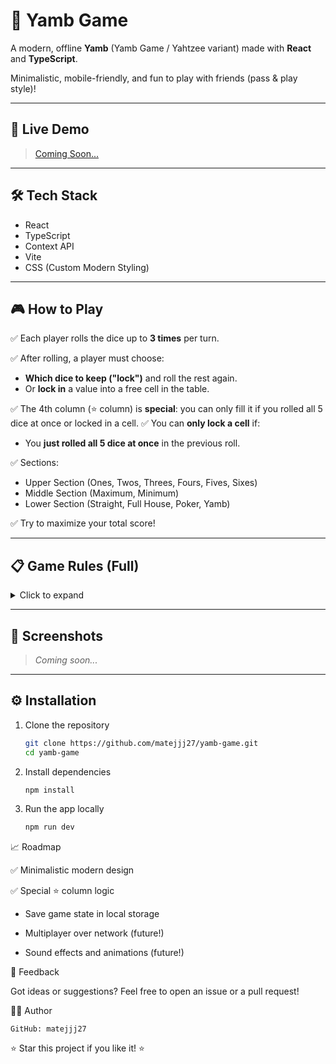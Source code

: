 # 🎲 Yamb Game

A modern, offline **Yamb** (Yamb Game / Yahtzee variant) made with **React** and **TypeScript**.

Minimalistic, mobile-friendly, and fun to play with friends (pass & play style)!

---

## 🚀 Live Demo

> [Coming Soon...](#)

---

## 🛠 Tech Stack

- React
- TypeScript
- Context API
- Vite
- CSS (Custom Modern Styling)

---

## 🎮 How to Play

✅ Each player rolls the dice up to **3 times** per turn.

✅ After rolling, a player must choose:
- **Which dice to keep ("lock")** and roll the rest again.
- Or **lock in** a value into a free cell in the table.

✅ The 4th column (⭐ column) is **special**: you can only fill it if you rolled all 5 dice at once or locked in a cell.
✅ You can **only lock a cell** if:
- You **just rolled all 5 dice at once** in the previous roll.

✅ Sections:
- Upper Section (Ones, Twos, Threes, Fours, Fives, Sixes)
- Middle Section (Maximum, Minimum)
- Lower Section (Straight, Full House, Poker, Yamb)

✅ Try to maximize your total score!

---

## 📋 Game Rules (Full)

<details>
<summary>Click to expand</summary>

- **Rolling**: Each player rolls the dice up to **three times**.
- **Locking Dice**: After each roll, players may **lock dice** to keep their current value and roll the remaining dice again.
- **Scoring**: After their turn, players must **write a score into a free cell**.
- **Columns**:
  - Column 1: Must be filled **top-to-bottom**.
  - Column 2: Fill in **any order**.
  - Column 3: Must be filled **bottom-to-top**.
  - Column 4 (⭐): Special – only fill if you rolled **all 5 dice at once** or locked in a cell.
- **Bonuses**:
  - If the sum of Upper Section scores exceeds a threshold of 60, 30 bonus points are awarded.
  - "Yamb" (Five of a kind) yields high points!
- **End of Game**: When all cells are filled, the player with the highest total wins.
</details>

---

## 📸 Screenshots

> _Coming soon..._

---

## ⚙️ Installation

1. Clone the repository
   ```bash
   git clone https://github.com/matejjj27/yamb-game.git
   cd yamb-game

2. Install dependencies
    ```bash
   npm install

3. Run the app locally
    ```bash
   npm run dev


📈 Roadmap

✅ Minimalistic modern design

✅ Special ⭐ column logic

-  Save game state in local storage

-  Multiplayer over network (future!)

-  Sound effects and animations (future!)


💬 Feedback

Got ideas or suggestions?
Feel free to open an issue or a pull request!

👨‍💻 Author

    GitHub: matejjj27


⭐ Star this project if you like it! ⭐